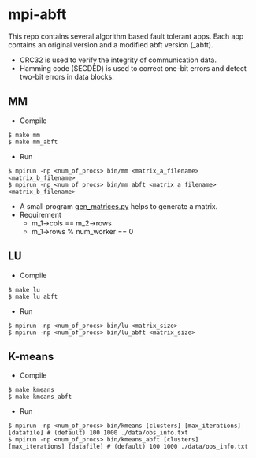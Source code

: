 # mpi-abft
This repo contains several algorithm based fault tolerant apps.
Each app contains an original version and a modified abft version (_abft).

- CRC32 is used to verify the integrity of communication data.
- Hamming code (SECDED) is used to correct one-bit errors and detect two-bit errors in data blocks. 

## MM
- Compile
```
$ make mm
$ make mm_abft
```
- Run
```
$ mpirun -np <num_of_procs> bin/mm <matrix_a_filename> <matrix_b_filename>
$ mpirun -np <num_of_procs> bin/mm_abft <matrix_a_filename> <matrix_b_filename>
```
- A small program [gen_matrices.py](src/mm/gen_matrices.py) helps to generate a matrix. 
- Requirement
    - m_1->cols == m_2->rows
    - m_1->rows % num_worker == 0

## LU
- Compile
```
$ make lu
$ make lu_abft
```
- Run
```
$ mpirun -np <num_of_procs> bin/lu <matrix_size>
$ mpirun -np <num_of_procs> bin/lu_abft <matrix_size>
```

## K-means
- Compile
```
$ make kmeans
$ make kmeans_abft
```
- Run
```
$ mpirun -np <num_of_procs> bin/kmeans [clusters] [max_iterations] [datafile] # (default) 100 1000 ./data/obs_info.txt
$ mpirun -np <num_of_procs> bin/kmeans_abft [clusters] [max_iterations] [datafile] # (default) 100 1000 ./data/obs_info.txt
```


